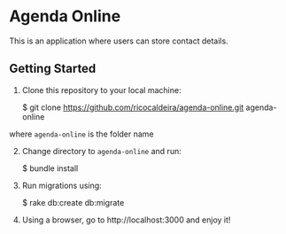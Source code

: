 # Agenda Online

This is an application where users can store contact details.

## Getting Started

1. Clone this repository to your local machine:

    $ git clone https://github.com/ricocaldeira/agenda-online.git agenda-online
    
  where `agenda-online` is the folder name

2. Change directory to `agenda-online` and run:

    $ bundle install

3. Run migrations using:

    $ rake db:create db:migrate

4. Using a browser, go to http://localhost:3000 and enjoy it!
